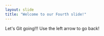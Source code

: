 ```yaml
---
layout: slide
title: "Welcome to our Fourth slide!"
---
```

Let's Git going!!!
Use the left arrow to go back!

